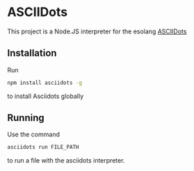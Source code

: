 # ASCIIDots
This project is a Node.JS interpreter for the esolang [ASCIIDots](https://esolangs.org/wiki/AsciiDots)

## Installation
Run
```sh
npm install asciidots -g
```
to install Asciidots globally

## Running
Use the command
```sh
asciidots run FILE_PATH
```
to run a file with the asciidots interpreter.